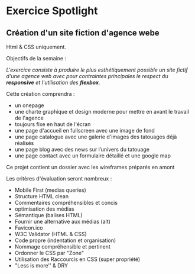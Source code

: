 Exercice Spotlight
======================

Création d'un site fiction d'agence webe
--------------------------------------------------------

Html & CSS uniquement.

Objectifs de la semaine :

*L'exercice consiste à produire le plus esthétiquement possible un site fictif d'une agence web avec pour contraintes principales le respect du __responsive__ et l'utilisation des __flexbox__.*

Cette création comprendra :
* un onepage
* une charte graphique et design moderne pour mettre en avant le travail de l'agence
* toujours fixe en haut de l'écran
* une page d'accueil en fullscreen avec une image de fond 
* une page catalogue avec une galerie d'images des tatouages déjà réalisés
* une page blog avec des news sur l’univers du tatouage
* une page contact avec un formulaire détaillé et une google map

Ce projet contient un dossier avec les wireframes préparés en amont 

Les critères d'évaluation seront nombreux :
- Mobile First (medias queries)
- Structure HTML clean
- Commentaires compréhensibles et concis
- optimisation des médias
- Sémantique (balises HTML)
- Fournir une alternative aux médias (alt)
- Favicon.ico
- W3C Validator (HTML & CSS)
- Code propre (indentation et organisation)
- Nommage compréhensible et pertinent
- Ordonner le CSS par "Zone"
- Utilisation des Raccourcis en CSS (super propriété)
- "Less is more'' & DRY
